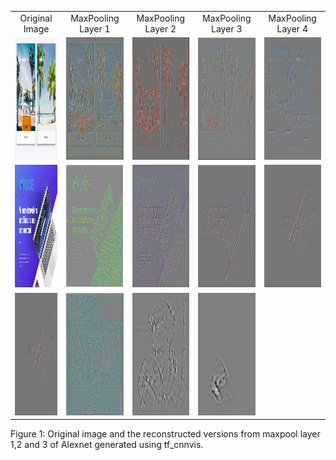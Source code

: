 

|   |   |   |   |   |
| :-----------: | :-----------: | :-----------: | :-----------: | :-----------: |
| Original Image | MaxPooling Layer 1| MaxPooling Layer 2 | MaxPooling Layer 3 | MaxPooling Layer 4 |
| <img src="4098089.png" width="196" height="196"> | <img src="2.png" width="196" height="196"> | <img src="1.png" width="196" height="196"> | <img src="3.png" width="196" height="196"> | <img src="4.png" width="196" height="196"> |
| <img src="4098405.png" width="196" height="196"> | <img src="5.png" width="196" height="196"> | <img src="6.png" width="196" height="196"> | <img src="7.png" width="196" height="196"> |<img src="8.png" width="196" height="196"> |
| <img src="8.png" width="196" height="196"> | <img src="9.png" width="196" height="196"> | <img src="https://github.com/InFoCusp/ui_resources/blob/master/cnnvis_images/11.png" width="196" height="196"> | <img src="https://github.com/InFoCusp/ui_resources/blob/master/cnnvis_images/12.png" width="196" height="196"> |

Figure 1: Original image and the reconstructed versions from maxpool layer 1,2 and 3 of Alexnet generated using tf_cnnvis. 
